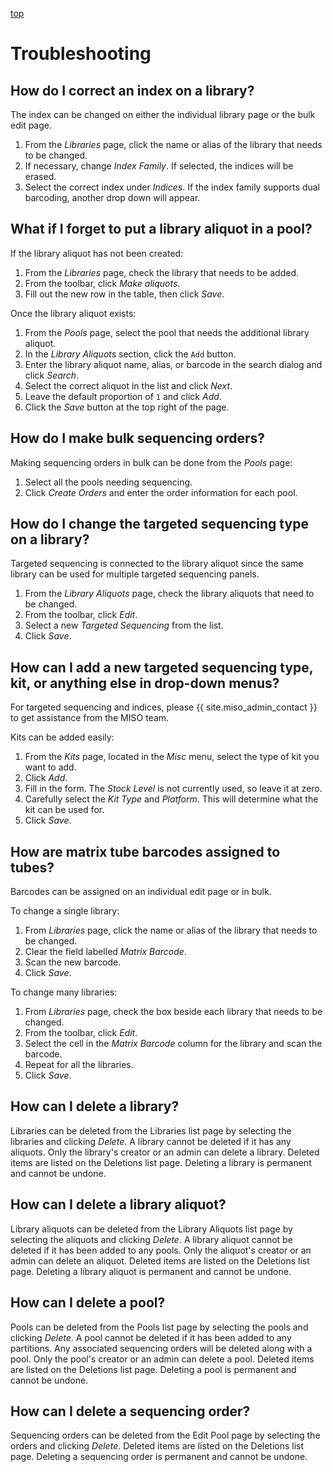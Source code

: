 <a name="libraries-trouble" href="#" id="toplink">top</a>

# Troubleshooting

## How do I correct an index on a library?
The index can be changed on either the individual library page or the bulk edit page.

1. From the _Libraries_ page, click the name or alias of the library that needs to be changed.
1. If necessary, change _Index Family_. If selected, the indices will be erased.
1. Select the correct index under _Indices_. If the index family supports dual barcoding, another drop down will appear.


## What if I forget to put a library aliquot in a pool?
If the library aliquot has not been created:

1. From the _Libraries_ page, check the library that needs to be added.
1. From the toolbar, click _Make aliquots_.
1. Fill out the new row in the table, then click _Save_.

Once the library aliquot exists:

1. From the _Pools_ page, select the pool that needs the additional library aliquot.
1. In the _Library Aliquots_ section, click the `Add` button.
1. Enter the library aliquot name, alias, or barcode in the search dialog and click _Search_.
1. Select the correct aliquot in the list and click _Next_.
1. Leave the default proportion of `1` and click _Add_.
1. Click the _Save_ button at the top right of the page.

## How do I make bulk sequencing orders?
Making sequencing orders in bulk can be done from the _Pools_ page:

1. Select all the pools needing sequencing.
1. Click _Create Orders_ and enter the order information for each pool.

## How do I change the targeted sequencing type on a library?
Targeted sequencing is connected to the library aliquot since the same library can be used for
multiple targeted sequencing panels.

1. From the _Library Aliquots_ page, check the library aliquots that need to be changed.
1. From the toolbar, click _Edit_.
1. Select a new _Targeted Sequencing_ from the list.
1. Click _Save_.

## How can I add a new targeted sequencing type, kit, or anything else in drop-down menus?
For targeted sequencing and indices, please {{ site.miso_admin_contact }} to get assistance from the MISO team.

Kits can be added easily:

1. From the _Kits_ page, located in the _Misc_ menu, select the type of kit you want to add.
1. Click _Add_.
1. Fill in the form. The _Stock Level_ is not currently used, so leave it at zero.
1. Carefully select the _Kit Type_ and _Platform_. This will determine what the kit can be used for.
1. Click _Save_.

## How are matrix tube barcodes assigned to tubes?
Barcodes can be assigned on an individual edit page or in bulk.

To change a single library:

1. From _Libraries_ page, click the name or alias of the library that needs to be changed.
1. Clear the field labelled _Matrix Barcode_.
1. Scan the new barcode.
1. Click _Save_.

To change many libraries:

1. From _Libraries_ page, check the box beside each library that needs to be changed.
1. From the toolbar, click _Edit_.
1. Select the cell in the _Matrix Barcode_ column for the library and scan the barcode.
1. Repeat for all the libraries.
1. Click _Save_.

## How can I delete a library?
Libraries can be deleted from the Libraries list page by selecting the libraries and clicking _Delete_. A
library cannot be deleted if it has any aliquots. Only the library's creator or an admin can delete a library.
Deleted items are listed on the Deletions list page. Deleting a library is permanent and cannot be undone.

## How can I delete a library aliquot?
Library aliquots can be deleted from the Library Aliquots list page by selecting the aliquots and clicking
_Delete_. A library aliquot cannot be deleted if it has been added to any pools. Only the aliquot's creator or
an admin can delete an aliquot. Deleted items are listed on the Deletions list page. Deleting a library aliquot
is permanent and cannot be undone.

## How can I delete a pool?
Pools can be deleted from the Pools list page by selecting the pools and clicking _Delete_. A pool cannot
be deleted if it has been added to any partitions. Any associated sequencing orders will be deleted along with a pool.
Only the pool's creator or an admin can delete a pool. Deleted items are listed on the Deletions list page.
Deleting a pool is permanent and cannot be undone.

## How can I delete a sequencing order?
Sequencing orders can be deleted from the Edit Pool page by selecting the orders and clicking _Delete_. Deleted items
are listed on the Deletions list page.  Deleting a sequencing order is permanent and cannot be undone.
